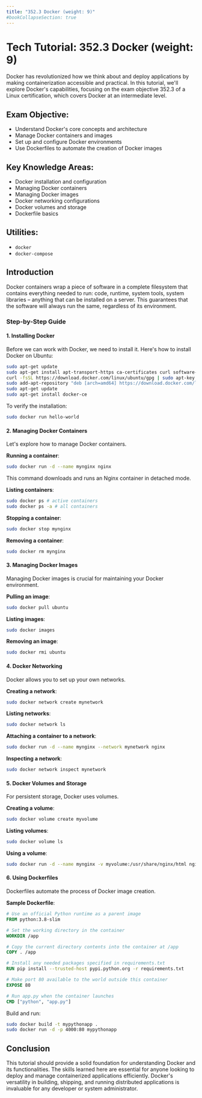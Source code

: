 ```yaml
---
title: "352.3 Docker (weight: 9)"
#bookCollapseSection: true
---
```


# Tech Tutorial: 352.3 Docker (weight: 9)

Docker has revolutionized how we think about and deploy applications by making containerization accessible and practical. In this tutorial, we'll explore Docker's capabilities, focusing on the exam objective 352.3 of a Linux certification, which covers Docker at an intermediate level.

## Exam Objective:
- Understand Docker's core concepts and architecture
- Manage Docker containers and images
- Set up and configure Docker environments
- Use Dockerfiles to automate the creation of Docker images

## Key Knowledge Areas:
- Docker installation and configuration
- Managing Docker containers
- Managing Docker images
- Docker networking configurations
- Docker volumes and storage
- Dockerfile basics

## Utilities:
- `docker`
- `docker-compose`

## Introduction
Docker containers wrap a piece of software in a complete filesystem that contains everything needed to run: code, runtime, system tools, system libraries – anything that can be installed on a server. This guarantees that the software will always run the same, regardless of its environment.

### Step-by-Step Guide

#### 1. Installing Docker
Before we can work with Docker, we need to install it. Here's how to install Docker on Ubuntu:

```bash
sudo apt-get update
sudo apt-get install apt-transport-https ca-certificates curl software-properties-common
curl -fsSL https://download.docker.com/linux/ubuntu/gpg | sudo apt-key add -
sudo add-apt-repository "deb [arch=amd64] https://download.docker.com/linux/ubuntu $(lsb_release -cs) stable"
sudo apt-get update
sudo apt-get install docker-ce
```
To verify the installation:
```bash
sudo docker run hello-world
```

#### 2. Managing Docker Containers
Let's explore how to manage Docker containers.

**Running a container**:
```bash
sudo docker run -d --name mynginx nginx
```
This command downloads and runs an Nginx container in detached mode.

**Listing containers**:
```bash
sudo docker ps # active containers
sudo docker ps -a # all containers
```

**Stopping a container**:
```bash
sudo docker stop mynginx
```

**Removing a container**:
```bash
sudo docker rm mynginx
```

#### 3. Managing Docker Images
Managing Docker images is crucial for maintaining your Docker environment.

**Pulling an image**:
```bash
sudo docker pull ubuntu
```

**Listing images**:
```bash
sudo docker images
```

**Removing an image**:
```bash
sudo docker rmi ubuntu
```

#### 4. Docker Networking
Docker allows you to set up your own networks.

**Creating a network**:
```bash
sudo docker network create mynetwork
```

**Listing networks**:
```bash
sudo docker network ls
```

**Attaching a container to a network**:
```bash
sudo docker run -d --name mynginx --network mynetwork nginx
```

**Inspecting a network**:
```bash
sudo docker network inspect mynetwork
```

#### 5. Docker Volumes and Storage
For persistent storage, Docker uses volumes.

**Creating a volume**:
```bash
sudo docker volume create myvolume
```

**Listing volumes**:
```bash
sudo docker volume ls
```

**Using a volume**:
```bash
sudo docker run -d --name mynginx -v myvolume:/usr/share/nginx/html nginx
```

#### 6. Using Dockerfiles
Dockerfiles automate the process of Docker image creation.

**Sample Dockerfile**:
```Dockerfile
# Use an official Python runtime as a parent image
FROM python:3.8-slim

# Set the working directory in the container
WORKDIR /app

# Copy the current directory contents into the container at /app
COPY . /app

# Install any needed packages specified in requirements.txt
RUN pip install --trusted-host pypi.python.org -r requirements.txt

# Make port 80 available to the world outside this container
EXPOSE 80

# Run app.py when the container launches
CMD ["python", "app.py"]
```

Build and run:
```bash
sudo docker build -t mypythonapp .
sudo docker run -d -p 4000:80 mypythonapp
```

## Conclusion
This tutorial should provide a solid foundation for understanding Docker and its functionalities. The skills learned here are essential for anyone looking to deploy and manage containerized applications efficiently. Docker's versatility in building, shipping, and running distributed applications is invaluable for any developer or system administrator.